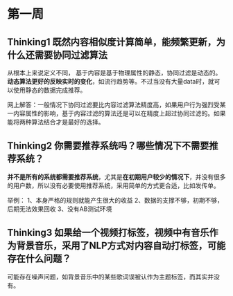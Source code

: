 # 第一周



## Thinking1  既然内容相似度计算简单，能频繁更新，为什么还需要协同过滤算法

从根本上来说定义不同， 基于内容是基于物理属性的静态，协同过滤是动态的。**动态算法更好的反映实时的变化**，如流行趋势等。不过当没有大量data时，就可以使用静态的数据完成推荐。

网上解答：一般情况下协同过滤要比内容过滤算法精度高，如果用户行为强烈受某一内容属性的影响，基于内容过滤的算法还是可以在精度上超过协同过滤的。如果能将两种算法结合才是最好的选择。



## Thinking2  你需要推荐系统吗？哪些情况下不需要推荐系统？

**并不是所有的系统都需要推荐系统**，尤其是**在初期用户较少的情况下**，并没有很多的用户数，所以没有必要使用推荐系统，采用简单的方式更合适，比如发传单。

举例：
1、本身严格的规则就能产生很大的收益
2、数据的支撑不够，初期不够，后期无法效果回收
3、没有AB测试环境



## Thinking3  如果给一个视频打标签，视频中有音乐作为背景音乐，采用了NLP方式对内容自动打标签，可能存在什么问题？

可能存在噪声问题，如背景音乐中的某些歌词误被认作为主题标签，而其实并没有。
